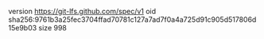 version https://git-lfs.github.com/spec/v1
oid sha256:9761b3a25fec3704ffad70781c127a7ad7f0a4a725d91c905d517806d15e9b03
size 998
